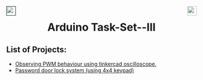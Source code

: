 <div>
<a href=""><img src="https://img.shields.io/badge/Platform%3A%20-TinkerCad-blue" align="left" height="25"></a>
<a href="https://bi0s.in/"><img src="https://img.shields.io/badge/Bi0s-Hardware-black" align="right" height="25"></a>
</div>

<div align="center">
    <h1>Arduino Task-Set--III</h1>
</div>


## List of Projects:

- [Observing PWM behaviour using tinkercad oscilloscope.](https://github.com/hitaarthh/Arduino-Task-Set---III/tree/main/PWM)
- [Password door lock system (using 4x4 keypad)](https://github.com/hitaarthh/Arduino-Task-Set---III/tree/main/Password%20door%20lock%20system.)

